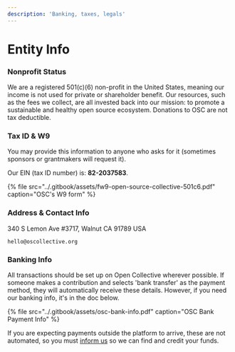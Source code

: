 ```yaml
---
description: 'Banking, taxes, legals'
---
```


# Entity Info

### Nonprofit Status

We are a registered 501\(c\)\(6\) non-profit in the United States, meaning our income is not used for private or shareholder benefit. Our resources, such as the fees we collect, are all invested back into our mission: to promote a sustainable and healthy open source ecosystem. Donations to OSC are not tax deductible.

### Tax ID & W9

You may provide this information to anyone who asks for it \(sometimes sponsors or grantmakers will request it\).

Our EIN \(tax ID number\) is: **82-2037583**. 

{% file src="../.gitbook/assets/fw9-open-source-collective-501c6.pdf" caption="OSC\'s W9 form" %}

### Address & Contact Info

 340 S Lemon Ave \#3717, Walnut CA 91789 USA

`hello@oscollective.org`

### Banking Info

All transactions should be set up on Open Collective wherever possible. If someone makes a contribution and selects 'bank transfer' as the payment method, they will automatically receive these details. However, if you need our banking info, it's in the doc below. 

{% file src="../.gitbook/assets/osc-bank-info.pdf" caption="OSC Bank Payment Info" %}

If you are expecting payments outside the platform to arrive, these are not automated, so you must [inform us](mailto:hello@oscollective.org) so we can find and credit your funds. 

